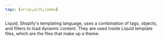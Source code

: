 ```yaml
---
tags: [array,with,comma]
---
```

Liquid, Shopify's templating language, uses a combination of tags, objects, and filters to load dynamic content. They are used inside Liquid template files, which are the files that make up a theme.
